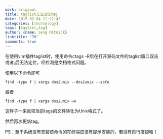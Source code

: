 ```yaml
---
mark: original
title: taglist无法定位tag
date: 2015-02-04 11:22:42
categories: [technology]
tags: [taglist,tag]
author: {name: Seng Mitnick}
linktitle: "70"
comments: true
---
```

在使用vim插件taglist时，使用命令ctags –R后在打开源码文件的taglist窗口双击或者<CR>;后无法定位，经检测是文档格式问题。<!--more-->

使用以下命令即可
~~~ shell
find -type f | xargs dos2unix --dos2unix --safe
~~~
或者
~~~ shell
find -type f | xargs dos2unix –o
~~~
这样子一来就把当前tags的文件转化为Unix格式了。

然后再次更新tag。

PS：至于系统没有安装该命令的在终端应该有提示安装的，若没有自行度娘哈！
